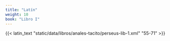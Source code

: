 ```yaml
---
title: "Latín"
weight: 10
book: "Libro I"
---
```

{{< latin_text "static/data/libros/anales-tacito/perseus-lib-1.xml" "55-71" >}}
